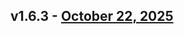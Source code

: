 ## v1.6.3 - [October 22, 2025](https://github.com/OpsLevel/terraform-provider-opslevel/compare/v1.6.2...v1.6.3)